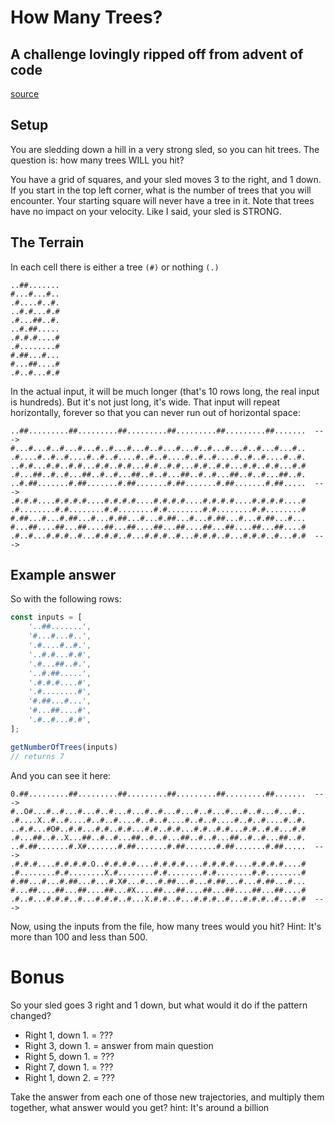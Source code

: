 # How Many Trees?
## A challenge lovingly ripped off from advent of code
[source](https://adventofcode.com/2020/day/3)

## Setup
You are sledding down a hill in a very strong sled, so you can hit trees. The question is: how many trees WILL you hit?

You have a grid of squares, and your sled moves 3 to the right, and 1 down. If you start in the top left corner, what is the number of trees that you will encounter. Your starting square will never have a tree in it. Note that trees have no impact on your velocity. Like I said, your sled is STRONG.

## The Terrain
In each cell there is either a tree `(#)` or nothing `(.)`

```plaintext
..##.......
#...#...#..
.#....#..#.
..#.#...#.#
.#...##..#.
..#.##.....
.#.#.#....#
.#........#
#.##...#...
#...##....#
.#..#...#.#
```

In the actual input, it will be much longer (that's 10 rows long, the real input is hundreds). But it's not just long, it's wide. That input will repeat horizontally, forever so that you can never run out of horizontal space:

```plaintext
..##.........##.........##.........##.........##.........##.......  --->
#...#...#..#...#...#..#...#...#..#...#...#..#...#...#..#...#...#..
.#....#..#..#....#..#..#....#..#..#....#..#..#....#..#..#....#..#.
..#.#...#.#..#.#...#.#..#.#...#.#..#.#...#.#..#.#...#.#..#.#...#.#
.#...##..#..#...##..#..#...##..#..#...##..#..#...##..#..#...##..#.
..#.##.......#.##.......#.##.......#.##.......#.##.......#.##.....  --->
.#.#.#....#.#.#.#....#.#.#.#....#.#.#.#....#.#.#.#....#.#.#.#....#
.#........#.#........#.#........#.#........#.#........#.#........#
#.##...#...#.##...#...#.##...#...#.##...#...#.##...#...#.##...#...
#...##....##...##....##...##....##...##....##...##....##...##....#
.#..#...#.#.#..#...#.#.#..#...#.#.#..#...#.#.#..#...#.#.#..#...#.#  --->
```

## Example answer
So with the following rows:
```js
const inputs = [
    '..##.......',
    '#...#...#..',
    '.#....#..#.',
    '..#.#...#.#',
    '.#...##..#.',
    '..#.##.....',
    '.#.#.#....#',
    '.#........#',
    '#.##...#...',
    '#...##....#',
    '.#..#...#.#',
];

getNumberOfTrees(inputs)
// returns 7
```

And you can see it here:

```plaintext
0.##.........##.........##.........##.........##.........##.......  --->
#..O#...#..#...#...#..#...#...#..#...#...#..#...#...#..#...#...#..
.#....X..#..#....#..#..#....#..#..#....#..#..#....#..#..#....#..#.
..#.#...#O#..#.#...#.#..#.#...#.#..#.#...#.#..#.#...#.#..#.#...#.#
.#...##..#..X...##..#..#...##..#..#...##..#..#...##..#..#...##..#.
..#.##.......#.X#.......#.##.......#.##.......#.##.......#.##.....  --->
.#.#.#....#.#.#.#.O..#.#.#.#....#.#.#.#....#.#.#.#....#.#.#.#....#
.#........#.#........X.#........#.#........#.#........#.#........#
#.##...#...#.##...#...#.X#...#...#.##...#...#.##...#...#.##...#...
#...##....##...##....##...#X....##...##....##...##....##...##....#
.#..#...#.#.#..#...#.#.#..#...X.#.#..#...#.#.#..#...#.#.#..#...#.#  --->
```

Now, using the inputs from the file, how many trees would you hit? Hint: It's more than 100 and less than 500.

# Bonus
So your sled goes 3 right and 1 down, but what would it do if the pattern changed?

- Right 1, down 1. = ???
- Right 3, down 1. = answer from main question
- Right 5, down 1. = ???
- Right 7, down 1. = ???
- Right 1, down 2. = ???

Take the answer from each one of those new trajectories, and multiply them together, what answer would you get? hint: It's around a billion
